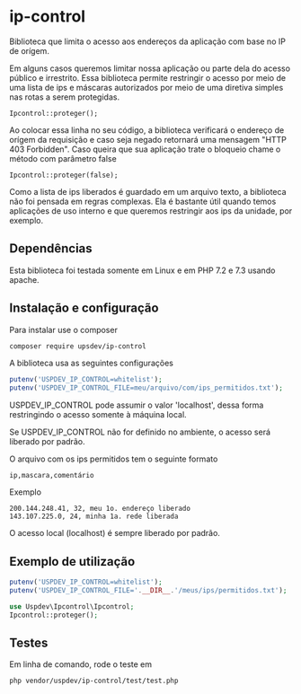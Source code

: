 # ip-control
Biblioteca que limita o acesso aos endereços da aplicação com base no IP de orígem.

Em alguns casos queremos limitar nossa aplicação ou parte dela do acesso público e irrestrito. Essa biblioteca permite restringir o acesso por meio de uma lista de ips e máscaras autorizados por meio de uma diretiva simples nas rotas a serem protegidas.

    Ipcontrol::proteger();

Ao colocar essa linha no seu código, a biblioteca verificará o endereço de orígem da requisição e caso seja negado retornará uma mensagem "HTTP 403 Forbidden". Caso queira que sua aplicação trate o bloqueio chame o método com parâmetro false

    Ipcontrol::proteger(false);


Como a lista de ips liberados é guardado em um arquivo texto, a biblioteca não foi pensada em regras complexas. Ela é bastante útil quando temos aplicações de uso interno e que queremos restringir aos ips da unidade, por exemplo.

## Dependências

Esta biblioteca foi testada somente em Linux e em PHP 7.2 e 7.3 usando apache.


## Instalação e configuração

Para instalar use o composer

```bash
composer require upsdev/ip-control
```

A biblioteca usa as seguintes configurações

```php
putenv('USPDEV_IP_CONTROL=whitelist');
putenv('USPDEV_IP_CONTROL_FILE=meu/arquivo/com/ips_permitidos.txt');
```
USPDEV_IP_CONTROL pode assumir o valor 'localhost', dessa forma restringindo o acesso somente à máquina local.

Se USPDEV_IP_CONTROL não for definido no ambiente, o acesso será liberado por padrão.

O arquivo com os ips permitidos tem o seguinte formato

    ip,mascara,comentário

Exemplo

    200.144.248.41, 32, meu 1o. endereço liberado
    143.107.225.0, 24, minha 1a. rede liberada

O acesso local (localhost) é sempre liberado por padrão.

## Exemplo de utilização

```php
putenv('USPDEV_IP_CONTROL=whitelist');
putenv('USPDEV_IP_CONTROL_FILE='.__DIR__.'/meus/ips/permitidos.txt');

use Uspdev\Ipcontrol\Ipcontrol;
Ipcontrol::proteger();
```

## Testes

Em linha de comando, rode o teste em

    php vendor/uspdev/ip-control/test/test.php

